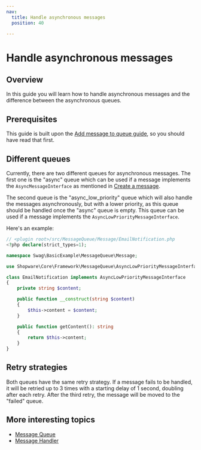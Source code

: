 ```yaml
---
nav:
  title: Handle asynchronous messages
  position: 40

---
```


# Handle asynchronous messages

## Overview

In this guide you will learn how to handle asynchronous messages and the difference between the asynchronous queues.

## Prerequisites

This guide is built upon the [Add message to queue guide](add-message-to-queue), so you should have read that first.

## Different queues

Currently, there are two different queues for asynchronous messages. The first one is the "async" queue which can be used if a message implements the `AsyncMessageInterface` as mentioned in [Create a message](add-message-to-queue#create-a-message).  

The second queue is the "async_low_priority" queue which will also handle the messages asynchronously, but with a lower priority, as this queue should be handled once the "async" queue is empty. This queue can be used if a message implements the `AsyncLowPriorityMessageInterface`.  

Here's an example:

```php
// <plugin root>/src/MessageQueue/Message/EmailNotification.php
<?php declare(strict_types=1);

namespace Swag\BasicExample\MessageQueue\Message;

use Shopware\Core\Framework\MessageQueue\AsyncLowPriorityMessageInterface;

class EmailNotification implements AsyncLowPriorityMessageInterface
{
    private string $content;

    public function __construct(string $content)
    {
        $this->content = $content;
    }

    public function getContent(): string
    {
        return $this->content;
    }
}
```

## Retry strategies

Both queues have the same retry strategy. If a message fails to be handled, it will be retried up to 3 times with a starting delay of 1 second, doubling after each retry. After the third retry, the message will be moved to the "failed" queue. 

## More interesting topics

* [Message Queue](add-message-to-queue)
* [Message Handler](add-message-handler)
